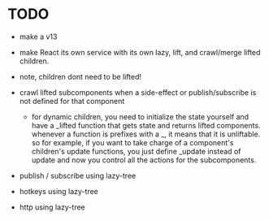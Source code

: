 # TODO

- make a v13

- make React its own service with its own lazy, lift, and crawl/merge lifted children.

- note, children dont need to be lifted!

- crawl lifted subcomponents when a side-effect or publish/subscribe is not defined for that component
  - for dynamic children, you need to initialize the state yourself and have a \_lifted function that gets state and returns lifted components. whenever a function is prefixes with a \_, it means that it is unliftable. so for example, if you want to take charge of a component's children's update functions, you just define \_update instead of update and now you control all the actions for the subcomponents.

- publish / subscribe using lazy-tree
- hotkeys using lazy-tree
- http using lazy-tree
